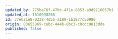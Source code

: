 ```yaml
---
updated_by: 775ba76f-47bc-4f1e-8853-a9d9216057b1
updated_at: 1610990208
id: 37e621e8-0238-4d5b-a189-1b1877c50980
origin: 83655869-cebc-444b-8bc3-c0cdc9813dda
published: false
---
```

